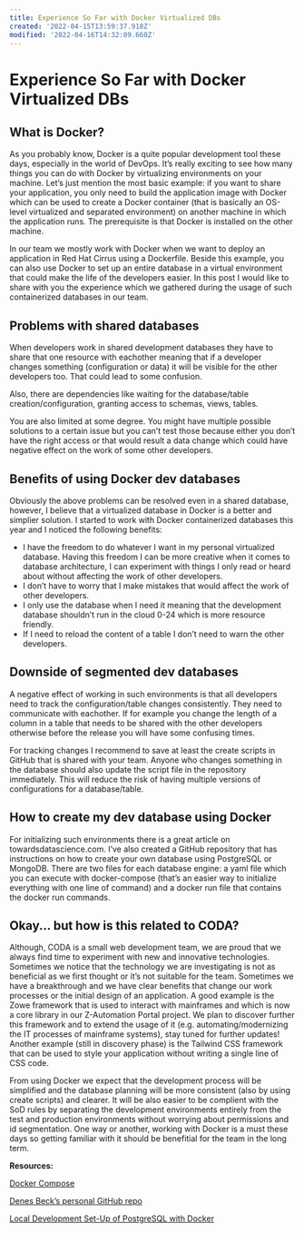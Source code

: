 ```yaml
---
title: Experience So Far with Docker Virtualized DBs
created: '2022-04-15T13:59:37.918Z'
modified: '2022-04-16T14:32:09.660Z'
---
```


# Experience So Far with Docker Virtualized DBs 

## What is Docker? 

As you probably know, Docker is a quite popular development tool these days, especially in the world of DevOps. It’s really exciting to see how many things you can do with Docker by virtualizing environments on your machine. Let’s just mention the most basic example: if you want to share your application, you only need to build the application image with Docker which can be used to create a Docker container (that is basically an OS-level virtualized and separated environment) on another machine in which the application runs. The prerequisite is that Docker is installed on the other machine. 

In our team we mostly work with Docker when we want to deploy an application in Red Hat Cirrus using a Dockerfile. Beside this example, you can also use Docker to set up an entire database in a virtual environment that could make the life of the developers easier. In this post I would like to share with you the experience which we gathered during the usage of such containerized databases in our team. 

## Problems with shared databases 

When developers work in shared development databases they have to share that one resource with eachother meaning that if a developer changes something (configuration or data) it will be visible for the other developers too. That could lead to some confusion. 

Also, there are dependencies like waiting for the database/table creation/configuration, granting access to schemas, views, tables. 

You are also limited at some degree. You might have multiple possible solutions to a certain issue but you can’t test those because either you don’t have the right access or that would result a data change which could have negative effect on the work of some other developers. 

## Benefits of using Docker dev databases 

Obviously the above problems can be resolved even in a shared database, however, I believe that a virtualized database in Docker is a better and simplier solution. I started to work with Docker containerized databases this year and I noticed the following benefits: 

- I have the freedom to do whatever I want in my personal virtualized database. Having this freedom I can be more creative when it comes to database architecture, I can experiment with things I only read or heard about without affecting the work of other developers. 
- I don’t have to worry that I make mistakes that would affect the work of other developers. 
- I only use the database when I need it meaning that the development database shouldn’t run in the cloud 0-24 which is more resource friendly. 
- If I need to reload the content of a table I don’t need to warn the other developers. 

## Downside of segmented dev databases 

A negative effect of working in such environments is that all developers need to track the configuration/table changes consistently. They need to communicate with eachother. If for example you change the length of a column in a table that needs to be shared with the other developers otherwise before the release you will have some confusing times. 

For tracking changes I recommend to save at least the create scripts in GitHub that is shared with your team. Anyone who changes something in the database should also update the script file in the repository immediately. This will reduce the risk of having multiple versions of configurations for a database/table. 

## How to create my dev database using Docker 

For initializing such environments there is a great article on towardsdatascience.com. I’ve also created a GitHub repository that has instructions on how to create your own database using PostgreSQL or MongoDB. There are two files for each database engine: a yaml file which you can execute with docker-compose (that’s an easier way to initialize everything with one line of command) and a docker run file that contains the docker run commands. 

## Okay... but how is this related to CODA? 

Although, CODA is a small web development team, we are proud that we always find time to experiment with new and innovative technologies. Sometimes we notice that the technology we are investigating is not as beneficial as we first thought or it’s not suitable for the team. Sometimes we have a breakthrough and we have clear benefits that change our work processes or the initial design of an application. A good example is the Zowe framework that is used to interact with mainframes and which is now a core library in our Z-Automation Portal project. We plan to discover further this framework and to extend the usage of it (e.g. automating/modernizing the IT processes of mainframe systems), stay tuned for further updates! Another example (still in discovery phase) is the Tailwind CSS framework that can be used to style your application without writing a single line of CSS code. 

From using Docker we expect that the development process will be simplified and the database planning will be more consistent (also by using create scripts) and clearer. It will be also easier to be complient with the SoD rules by separating the development environments entirely from the test and production environments without worrying about permissions and id segmentation. One way or another, working with Docker is a must these days so getting familiar with it should be benefitial for the team in the long term.  

 

**Resources:** 

[Docker Compose](https://docs.docker.com/compose/) 

[Denes Beck’s personal GitHub repo](https://github.com/denesbeck/docker-dev-env)

[Local Development Set-Up of PostgreSQL with Docker](https://towardsdatascience.com/local-development-set-up-of-postgresql-with-docker-c022632f13ea)

 
